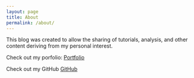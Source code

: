 ```yaml
---
layout: page
title: About
permalink: /about/
---
```


This blog was created to allow the sharing of tutorials, analysis, and other content deriving from my personal interest.

Check out my porfolio:
[Portfolio](https://b-rbmp.github.io)

Check out my GitHub
[GitHub](https://github.com/b-rbmp)